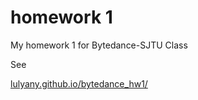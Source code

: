 # **homework 1**

My homework 1 for Bytedance-SJTU Class

See 

[lulyany.github.io/bytedance_hw1/](https://lulyany.github.io/bytedance_hw1/ "https://lulyany.github.io/bytedance_hw1/")
